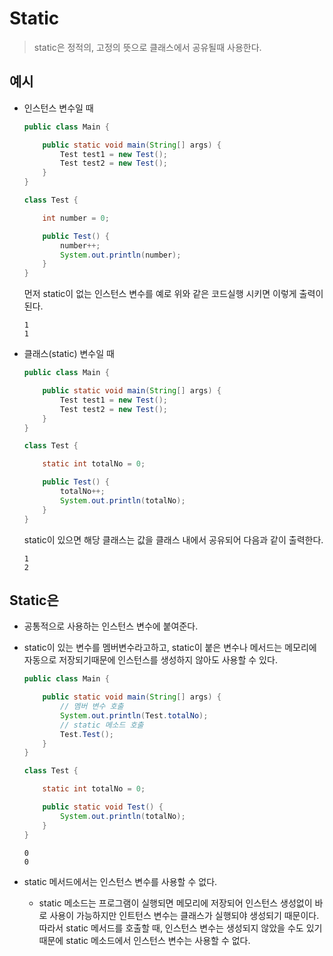 # Static

> static은 정적의, 고정의 뜻으로 클래스에서 공유될때 사용한다.

## 예시

- 인스턴스 변수일 때

  ```java
  public class Main {
  
      public static void main(String[] args) {
          Test test1 = new Test();
          Test test2 = new Test();
      }
  }
  
  class Test {
  
      int number = 0;
  
      public Test() {
          number++;
          System.out.println(number);
      }
  }
  ```

  먼저 static이 없는 인스턴스 변수를 예로 위와 같은 코드실행 시키면 이렇게 출력이 된다.

  ```
  1
  1
  ```

- 클래스(static) 변수일 때

  ```java
  public class Main {
  
      public static void main(String[] args) {
          Test test1 = new Test();
          Test test2 = new Test();
      }
  }
  
  class Test {
  
      static int totalNo = 0;
  
      public Test() {
          totalNo++;
          System.out.println(totalNo);
      }
  }
  
  ```

  static이 있으면 해당 클래스는 값을 클래스 내에서 공유되어 다음과 같이 출력한다.

  ```
  1
  2
  ```

## Static은 

- 공통적으로 사용하는 인스턴스 변수에 붙여준다. 

- static이 있는 변수를 멤버변수라고하고, static이 붙은 변수나 메서드는 메모리에 자동으로 저장되기때문에 인스턴스를 생성하지 않아도 사용할 수 있다.

  ```java
  public class Main {
  
      public static void main(String[] args) {
          // 멤버 변수 호출
          System.out.println(Test.totalNo);
          // static 메소드 호출
          Test.Test();
      }
  }
  
  class Test {
  
      static int totalNo = 0;
  
      public static void Test() {
          System.out.println(totalNo);
      }
  }
  
  ```

  ```
  0
  0
  ```

- static 메서드에서는 인스턴스 변수를 사용할 수 없다.

  - static 메소드는 프로그램이 실행되면 메모리에 저장되어 인스턴스 생성없이 바로 사용이 가능하지만 인트턴스 변수는 클래스가 실행되야 생성되기 때문이다. 따라서 static 메서드를 호출할 때, 인스턴스 변수는 생성되지 않았을 수도 있기 때문에 static 메소드에서 인스턴스 변수는 사용할 수 없다.